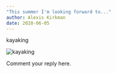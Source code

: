 ```yaml
---
"This summer I'm looking forward to..."
author: Alexis Kirkman
date: 2020-06-05
---
```


kayaking

![kayaking](https://upload.wikimedia.org/wikipedia/commons/4/4c/Boy_paddling_in_a_kayak.jpg)

Comment your reply here.
